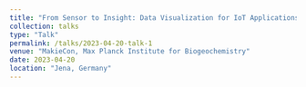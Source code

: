```yaml
---
title: "From Sensor to Insight: Data Visualization for IoT Applications"
collection: talks
type: "Talk"
permalink: /talks/2023-04-20-talk-1
venue: "MakieCon, Max Planck Institute for Biogeochemistry"
date: 2023-04-20
location: "Jena, Germany"
---
```

<!--
[Video](https://www.youtube.com/watch?v=vTmL2I_wO1I&list=PLP8iPy9hna6TXEn99mhG5KaTgjsrCkDzQ&index=13)
-->